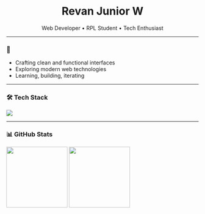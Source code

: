 <h1 align="center">Revan Junior W</h1>
<p align="center">Web Developer • RPL Student • Tech Enthusiast</p>

---

### 🌊
- Crafting clean and functional interfaces  
- Exploring modern web technologies  
- Learning, building, iterating

---

### 🛠 Tech Stack
<p>
  <img src="https://skillicons.dev/icons?i=html,css,js,react,nodejs,php,mysql,git,github,vscode&theme=light" />
</p>

---

### 📊 GitHub Stats
<p>
  <img src="https://github-readme-stats.vercel.app/api?username=RevanAlfonso&show_icons=true&theme=transparent&title_color=1DA1F2&icon_color=1DA1F2&text_color=333&hide_border=true" height="160px"/>
  <img src="https://github-readme-streak-stats.herokuapp.com?user=RevanAlfonso&theme=transparent&ring=1DA1F2&fire=1DA1F2&currStreakLabel=1DA1F2&hide_border=true" height="160px"/>
</p>
